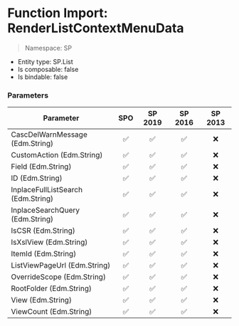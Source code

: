# Function Import: RenderListContextMenuData

> Namespace: SP

- Entity type: SP.List
- Is composable: false
- Is bindable: false

### Parameters

Parameter | SPO | SP 2019 | SP 2016 | SP 2013
----------|:---:|:-------:|:-------:|:-------:
CascDelWarnMessage (Edm.String) | ✅ | ✅ | ✅ | ❌
CustomAction (Edm.String) | ✅ | ✅ | ✅ | ❌
Field (Edm.String) | ✅ | ✅ | ✅ | ❌
ID (Edm.String) | ✅ | ✅ | ✅ | ❌
InplaceFullListSearch (Edm.String) | ✅ | ✅ | ✅ | ❌
InplaceSearchQuery (Edm.String) | ✅ | ✅ | ✅ | ❌
IsCSR (Edm.String) | ✅ | ✅ | ✅ | ❌
IsXslView (Edm.String) | ✅ | ✅ | ✅ | ❌
ItemId (Edm.String) | ✅ | ✅ | ✅ | ❌
ListViewPageUrl (Edm.String) | ✅ | ✅ | ✅ | ❌
OverrideScope (Edm.String) | ✅ | ✅ | ✅ | ❌
RootFolder (Edm.String) | ✅ | ✅ | ✅ | ❌
View (Edm.String) | ✅ | ✅ | ✅ | ❌
ViewCount (Edm.String) | ✅ | ✅ | ✅ | ❌